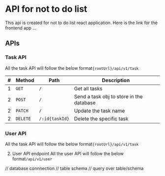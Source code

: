 # API for not to do list

This api is created for not to do list react application.
Here is the link for the frontend app ...

## APIs

### Task API

All the task API will follow the below format`{rootUrl}/api/v1/task`

| #   | Method   | Path           | Description                              |
| --- | -------- | -------------- | ---------------------------------------- |
| 1   | `GET`    | `/`            | Get all tasks                            |
| 2   | `POST`   | `/`            | Send a task obj to store in the database |
| 2   | `PATCH`  | `/`            | Update the task name                     |
| 2   | `DELETE` | `/:id{taskId}` | Delete the specific task                 |

### User API

All the task API will follow the below format`{rootUrl}/api/v1/task`

2. User API endpoint
   All the user API will follow the below format`/api/v1/user`

// database connnection
// table schema
// query over table/schema
